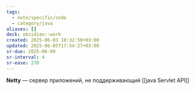 ```yaml
---
tags:
  - note/specific/code
  - category/java
aliases: []
deck: obsidian::work
created: 2025-06-03 10:32:50+03:00
updated: 2025-06-05T17:54:27+03:00
sr-due: 2025-06-09
sr-interval: 4
sr-ease: 270
---
```


**Netty**
—
сервер приложений, не поддерживающий [[java Servlet API]]
